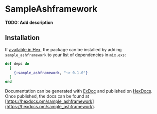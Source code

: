 # SampleAshframework

**TODO: Add description**

## Installation

If [available in Hex](https://hex.pm/docs/publish), the package can be installed
by adding `sample_ashframework` to your list of dependencies in `mix.exs`:

```elixir
def deps do
  [
    {:sample_ashframework, "~> 0.1.0"}
  ]
end
```

Documentation can be generated with [ExDoc](https://github.com/elixir-lang/ex_doc)
and published on [HexDocs](https://hexdocs.pm). Once published, the docs can
be found at [https://hexdocs.pm/sample_ashframework](https://hexdocs.pm/sample_ashframework).


